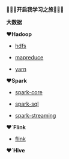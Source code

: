 :rainbow::rainbow:**:rainbow:开启我学习之旅**:triangular_flag_on_post::triangular_flag_on_post::triangular_flag_on_post:

**大数据**

:heart:**Hadoop**

* [hdfs](https://github.com/daxudaai/nodes/blob/master/bigdata/Hadoop/hdfs.md)

* [mapreduce](https://github.com/daxudaai/nodes/blob/master/bigdata/Hadoop/mapreduce.md)

* [yarn](https://github.com/daxudaai/nodes/blob/master/bigdata/Hadoop/yarn.md)

:heart:**Spark**

* [spark-core](https://github.com/daxudaai/nodes/blob/master/bigdata/Spark/spark-core.md)

* [spark-sql](https://github.com/daxudaai/nodes/blob/master/bigdata/Spark/sparksql.md)

* [spark-streaming](https://github.com/daxudaai/nodes/blob/master/bigdata/Spark/sparkstreaming.md)

:heart:`**Flink**

* [flink](https://github.com/daxudaai/nodes/blob/master/bigdata/Flink/flink.md)

:heart:`**Hive**


